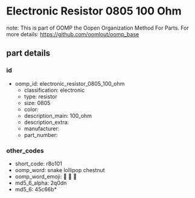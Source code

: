 # Electronic Resistor 0805 100 Ohm  

note: This is part of OOMP the Oopen Organization Method For Parts. For more details: https://github.com/oomlout/oomp_base

##  part details





### id
* oomp_id: electronic_resistor_0805_100_ohm
  * classification: electronic
  * type: resistor
  * size: 0805
  * color: 
  * description_main: 100_ohm
  * description_extra: 
  * manufacturer: 
  * part_number: 

### other_codes
* short_code: r8o101
* oomp_word: snake lollipop chestnut
* oomp_word_emoji: :snake: :lollipop: :chestnut:
* md5_6_alpha: 2q0dn
* md5_6: 45c66b* 